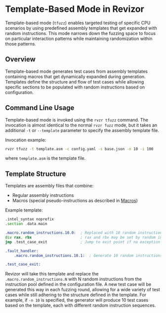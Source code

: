 # Template-Based Mode in Revizor

Template-based mode (`tfuzz`) enables targeted testing of specific CPU scenarios by using predefined assembly templates that get expanded with random instructions. This mode narrows down the fuzzing space to focus on particular interaction patterns while maintaining randomization within those patterns.

## Overview

Template-based mode generates test cases from assembly templates containing macros that get dynamically expanded during generation. Templates define the structure and flow of test cases while allowing specific sections to be populated with random instructions based on configuration.

## Command Line Usage

Template-based mode is invoked using the `rvzr tfuzz` command. The invocation is almost identical to the normal `rvzr fuzz` mode, but it takes an additional `-t` or `--template` parameter to specify the assembly template file.

Invocation example:

```bash
rvzr tfuzz -t template.asm -c config.yaml -s base.json -n 10 -i 100
```

where `template.asm` is the template file.


## Template Structure

Templates are assembly files that combine:

- Regular assembly instructions
- Macros (special pseudo-instructions as described in [Macros](macros.md))

Example template:

```asm
.intel_syntax noprefix
.section .data.main

.macro.random_instructions.10.0:  ; Replaced with 10 random instructions
div rax, rbx                      ; rax and rbx may be set by random instructions
jmp .test_case_exit               ; Jump to exit point if no exception occurs

.fault_handler:
    .macro.random_instructions.10.1:  ; Generate 10 random instructions executed when a fault occurs

.test_case_exit:
```

Revizor will take this template and replace the `.macro.random_instructions.N` with N random instructions from the instruction pool defined in the configuration file. A new test case will be generated this way in each fuzzing round, allowing for a wide variety of test cases while still adhering to the structure defined in the template. For example, if `-n 10` is specified, the generator will produce 10 test cases based on the template, each with different random instruction sequences.
